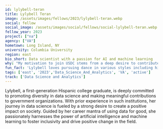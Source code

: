 ```yaml
---
id: lylybell-teran
title: Lylybell Teran
image: /assets/images/fellows/2023/lylybell-teran.webp
social: fellow
social_image: /assets/images/social/fellows/social-lylybell-teran.webp
fellow_year: 2023
project: ["na"]
agency: ["VA"]
hometown: Long Island, NY
university: Columbia University
region: east
bio_short: Data scientist with a passion for AI and machine learning
why: "My motivation to join USDC stems from a deep desire to contribute to projects with real-world impact. The opportunity to be part of a collective effort that drives positive governmental change through technology, specifically for the benefit of the American public, has fueled my enthusiasm to join the Digital Corps. I am excited to collaborate with like-minded professionals and utilize my skills in data science to make a meaningful difference in society."
fun_fact: 'Lylybell loves pursuing dance in various styles including hip hop, street jazz, and jazz funk.'
tags: ['east', '2023','Data_Science_And_Analytics', 'VA', 'active']
track: ['Data Science and Analytics']
---
```


Lylybell, a first-generation Hispanic college graduate, is deeply committed to promoting diversity in data science and making meaningful contributions to government organizations. With prior experience in such institutions, her journey in data science is fueled by a strong desire to create a positive impact on society. Guided by her career mantra of using data for good, she passionately harnesses the power of artificial intelligence and machine learning to foster inclusivity and drive positive change in the field.
